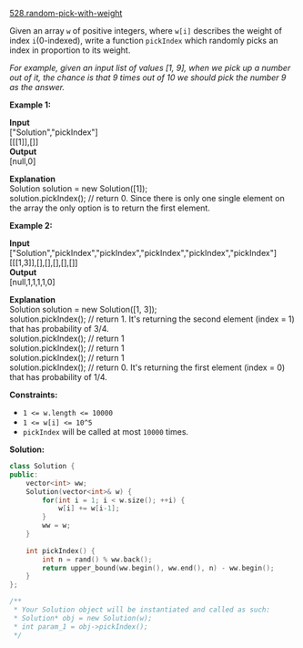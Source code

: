 [528.random-pick-with-weight](https://leetcode.com/problems/random-pick-with-weight/)  

Given an array `w` of positive integers, where `w[i]` describes the weight of index `i`(0-indexed), write a function `pickIndex` which randomly picks an index in proportion to its weight.

_For example, given an input list of values \[1, 9\], when we pick up a number out of it, the chance is that 9 times out of 10 we should pick the number 9 as the answer._

**Example 1:**

  
**Input**  
\["Solution","pickIndex"\]  
\[\[\[1\]\],\[\]\]  
**Output**  
\[null,0\]  
  
**Explanation**  
Solution solution = new Solution(\[1\]);  
solution.pickIndex(); // return 0. Since there is only one single element on the array the only option is to return the first element.  

**Example 2:**

  
**Input**  
\["Solution","pickIndex","pickIndex","pickIndex","pickIndex","pickIndex"\]  
\[\[\[1,3\]\],\[\],\[\],\[\],\[\],\[\]\]  
**Output**  
\[null,1,1,1,1,0\]  
  
**Explanation**  
Solution solution = new Solution(\[1, 3\]);  
solution.pickIndex(); // return 1. It's returning the second element (index = 1) that has probability of 3/4.  
solution.pickIndex(); // return 1  
solution.pickIndex(); // return 1  
solution.pickIndex(); // return 1  
solution.pickIndex(); // return 0. It's returning the first element (index = 0) that has probability of 1/4.  

**Constraints:**

*   `1 <= w.length <= 10000`
*   `1 <= w[i] <= 10^5`
*   `pickIndex` will be called at most `10000` times.  



**Solution:**  

```cpp
class Solution {
public:
    vector<int> ww;
    Solution(vector<int>& w) {
        for(int i = 1; i < w.size(); ++i) {
            w[i] += w[i-1];
        }
        ww = w;
    }
    
    int pickIndex() {
        int n = rand() % ww.back();
        return upper_bound(ww.begin(), ww.end(), n) - ww.begin();
    }
};

/**
 * Your Solution object will be instantiated and called as such:
 * Solution* obj = new Solution(w);
 * int param_1 = obj->pickIndex();
 */
```
      